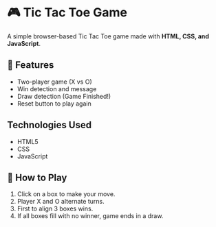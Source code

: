 # 🎮 Tic Tac Toe Game

A simple browser-based Tic Tac Toe game made with **HTML, CSS, and JavaScript**.

## 🔹 Features
- Two-player game (X vs O)
- Win detection and message
- Draw detection (Game Finished!)
- Reset button to play again

##  Technologies Used
- HTML5
- CSS
- JavaScript

## 🚀 How to Play
1. Click on a box to make your move.
2. Player X and O alternate turns.
3. First to align 3 boxes wins.
4. If all boxes fill with no winner, game ends in a draw.

